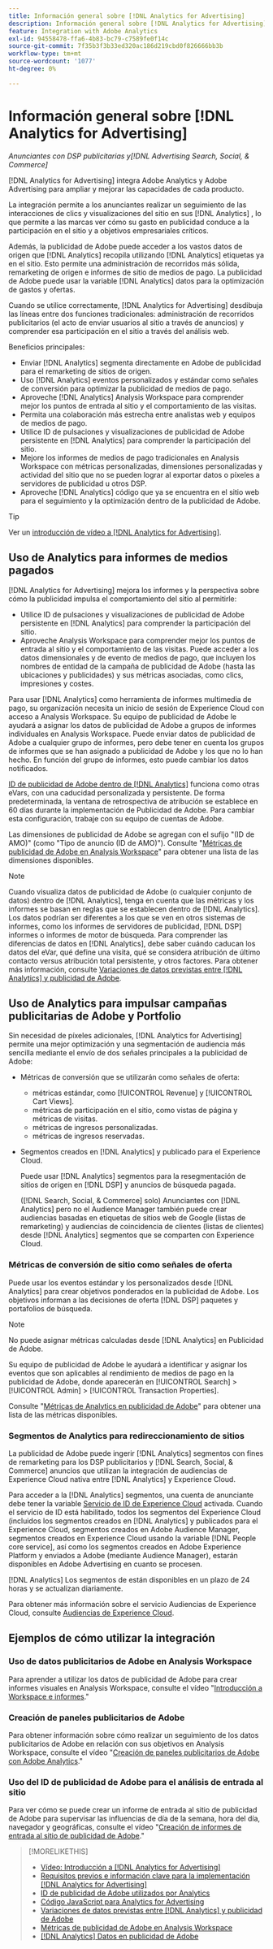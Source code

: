 ```yaml
---
title: Información general sobre [!DNL Analytics for Advertising]
description: Información general sobre [!DNL Analytics for Advertising]
feature: Integration with Adobe Analytics
exl-id: 94558478-ffa6-4b83-bc79-c7589fe0f14c
source-git-commit: 7f35b3f3b33ed320ac186d219cbd0f826666bb3b
workflow-type: tm+mt
source-wordcount: '1077'
ht-degree: 0%

---
```


# Información general sobre [!DNL Analytics for Advertising]

*Anunciantes con DSP publicitarias y[!DNL Advertising Search, Social, & Commerce]*

[!DNL Analytics for Advertising] integra Adobe Analytics y Adobe Advertising para ampliar y mejorar las capacidades de cada producto.

La integración permite a los anunciantes realizar un seguimiento de las interacciones de clics y visualizaciones del sitio en sus [!DNL Analytics] , lo que permite a las marcas ver cómo su gasto en publicidad conduce a la participación en el sitio y a objetivos empresariales críticos.

Además, la publicidad de Adobe puede acceder a los vastos datos de origen que [!DNL Analytics] recopila utilizando [!DNL Analytics] etiquetas ya en el sitio. Esto permite una administración de recorridos más sólida, remarketing de origen e informes de sitio de medios de pago. La publicidad de Adobe puede usar la variable [!DNL Analytics] datos para la optimización de gastos y ofertas.

Cuando se utilice correctamente, [!DNL Analytics for Advertising] desdibuja las líneas entre dos funciones tradicionales: administración de recorridos publicitarios (el acto de enviar usuarios al sitio a través de anuncios) y comprender esa participación en el sitio a través del análisis web.

Beneficios principales:

* Enviar [!DNL Analytics] segmenta directamente en Adobe de publicidad para el remarketing de sitios de origen.
* Uso [!DNL Analytics] eventos personalizados y estándar como señales de conversión para optimizar la publicidad de medios de pago.
* Aproveche [!DNL Analytics] Analysis Workspace para comprender mejor los puntos de entrada al sitio y el comportamiento de las visitas.
* Permita una colaboración más estrecha entre analistas web y equipos de medios de pago.
* Utilice ID de pulsaciones y visualizaciones de publicidad de Adobe persistente en [!DNL Analytics] para comprender la participación del sitio.
* Mejore los informes de medios de pago tradicionales en Analysis Workspace con métricas personalizadas, dimensiones personalizadas y actividad del sitio que no se pueden lograr al exportar datos o píxeles a servidores de publicidad u otros DSP.
* Aproveche [!DNL Analytics] código que ya se encuentra en el sitio web para el seguimiento y la optimización dentro de la publicidad de Adobe.

>[!TIP]
>
> Ver un [introducción de vídeo a [!DNL Analytics for Advertising]](https://experienceleague.adobe.com/docs/advertising-learn/tutorials/analytics/intro-a4adc.html?lang=en#analytics).

## Uso de Analytics para informes de medios pagados

[!DNL Analytics for Advertising] mejora los informes y la perspectiva sobre cómo la publicidad impulsa el comportamiento del sitio al permitirle:

* Utilice ID de pulsaciones y visualizaciones de publicidad de Adobe persistente en [!DNL Analytics] para comprender la participación del sitio.
* Aproveche Analysis Workspace para comprender mejor los puntos de entrada al sitio y el comportamiento de las visitas. Puede acceder a los datos dimensionales y de evento de medios de pago, que incluyen los nombres de entidad de la campaña de publicidad de Adobe (hasta las ubicaciones y publicidades) y sus métricas asociadas, como clics, impresiones y costes.

Para usar [!DNL Analytics] como herramienta de informes multimedia de pago, su organización necesita un inicio de sesión de Experience Cloud con acceso a Analysis Workspace. Su equipo de publicidad de Adobe le ayudará a asignar los datos de publicidad de Adobe a grupos de informes individuales en Analysis Workspace. Puede enviar datos de publicidad de Adobe a cualquier grupo de informes, pero debe tener en cuenta los grupos de informes que se han asignado a publicidad de Adobe y los que no lo han hecho. En función del grupo de informes, esto puede cambiar los datos notificados.

[ID de publicidad de Adobe dentro de [!DNL Analytics]](ids.md) funciona como otras eVars, con una caducidad personalizada y persistente. De forma predeterminada, la ventana de retrospectiva de atribución se establece en 60 días durante la implementación de Publicidad de Adobe. Para cambiar esta configuración, trabaje con su equipo de cuentas de Adobe.

Las dimensiones de publicidad de Adobe se agregan con el sufijo &quot;(ID de AMO)&quot; (como &quot;Tipo de anuncio (ID de AMO)&quot;). Consulte &quot;[Métricas de publicidad de Adobe en Analysis Workspace](advertising-metrics-in-analytics.md)&quot; para obtener una lista de las dimensiones disponibles.

>[!NOTE]
>
> Cuando visualiza datos de publicidad de Adobe (o cualquier conjunto de datos) dentro de [!DNL Analytics], tenga en cuenta que las métricas y los informes se basan en reglas que se establecen dentro de [!DNL Analytics]. Los datos podrían ser diferentes a los que se ven en otros sistemas de informes, como los informes de servidores de publicidad, [!DNL DSP] informes o informes de motor de búsqueda. Para comprender las diferencias de datos en [!DNL Analytics], debe saber cuándo caducan los datos del eVar, qué define una visita, qué se considera atribución de último contacto versus atribución total persistente, y otros factores. Para obtener más información, consulte [Variaciones de datos previstas entre [!DNL Analytics] y publicidad de Adobe](data-variances.md).

## Uso de Analytics para impulsar campañas publicitarias de Adobe y Portfolio

Sin necesidad de píxeles adicionales, [!DNL Analytics for Advertising] permite una mejor optimización y una segmentación de audiencia más sencilla mediante el envío de dos señales principales a la publicidad de Adobe:

* Métricas de conversión que se utilizarán como señales de oferta:
   * métricas estándar, como [!UICONTROL Revenue] y [!UICONTROL Cart Views].
   * métricas de participación en el sitio, como vistas de página y métricas de visitas.
   * métricas de ingresos personalizadas.
   * métricas de ingresos reservadas.
* Segmentos creados en [!DNL Analytics] y publicado para el Experience Cloud.

   Puede usar [!DNL Analytics] segmentos para la resegmentación de sitios de origen en [!DNL DSP] y anuncios de búsqueda pagada.

   ([!DNL Search, Social, & Commerce] solo) Anunciantes con [!DNL Analytics] pero no el Audience Manager también puede crear audiencias basadas en etiquetas de sitios web de Google (listas de remarketing) y audiencias de coincidencia de clientes (listas de clientes) desde [!DNL Analytics] segmentos que se comparten con Experience Cloud.

### Métricas de conversión de sitio como señales de oferta

Puede usar los eventos estándar y los personalizados desde [!DNL Analytics] para crear objetivos ponderados en la publicidad de Adobe. Los objetivos informan a las decisiones de oferta [!DNL DSP] paquetes y portafolios de búsqueda.

>[!NOTE]
>
> No puede asignar métricas calculadas desde [!DNL Analytics] en Publicidad de Adobe.

Su equipo de publicidad de Adobe le ayudará a identificar y asignar los eventos que son aplicables al rendimiento de medios de pago en la publicidad de Adobe, donde aparecerán en [!UICONTROL Search] > [!UICONTROL Admin] > [!UICONTROL Transaction Properties].

Consulte &quot;[Métricas de Analytics en publicidad de Adobe](analytics-data-in-advertising.md)&quot; para obtener una lista de las métricas disponibles.

### Segmentos de Analytics para redireccionamiento de sitios

La publicidad de Adobe puede ingerir [!DNL Analytics] segmentos con fines de remarketing para los DSP publicitarios y [!DNL Search, Social, & Commerce] anuncios que utilizan la integración de audiencias de Experience Cloud nativa entre [!DNL Analytics] y Experience Cloud.

Para acceder a la [!DNL Analytics] segmentos, una cuenta de anunciante debe tener la variable [Servicio de ID de Experience Cloud](https://experienceleague.adobe.com/docs/id-service/using/home.html) activada. Cuando el servicio de ID está habilitado, todos los segmentos del Experience Cloud (incluidos los segmentos creados en [!DNL Analytics] y publicados para el Experience Cloud, segmentos creados en Adobe Audience Manager, segmentos creados en Experience Cloud usando la variable [!DNL People core service], así como los segmentos creados en Adobe Experience Platform y enviados a Adobe (mediante Audience Manager), estarán disponibles en Adobe Advertising en cuanto se procesen.

[!DNL Analytics] Los segmentos de están disponibles en un plazo de 24 horas y se actualizan diariamente.

Para obtener más información sobre el servicio Audiencias de Experience Cloud, consulte [Audiencias de Experience Cloud](https://experienceleague.adobe.com/docs/core-services/interface/audiences/audience-library.html).

## Ejemplos de cómo utilizar la integración

### Uso de datos publicitarios de Adobe en Analysis Workspace

Para aprender a utilizar los datos de publicidad de Adobe para crear informes visuales en Analysis Workspace, consulte el vídeo &quot;[Introducción a Workspace e informes](https://experienceleague.adobe.com/docs/advertising-learn/tutorials/analytics/analytics-analysis-workspace-a4adc.html).&quot;

### Creación de paneles publicitarios de Adobe

Para obtener información sobre cómo realizar un seguimiento de los datos publicitarios de Adobe en relación con sus objetivos en Analysis Workspace, consulte el vídeo &quot;[Creación de paneles publicitarios de Adobe con Adobe Analytics](https://experienceleague.adobe.com/docs/advertising-learn/tutorials/analytics/analytics-dashboards-a4adc.html).&quot;

### Uso del ID de publicidad de Adobe para el análisis de entrada al sitio

Para ver cómo se puede crear un informe de entrada al sitio de publicidad de Adobe para supervisar las influencias de día de la semana, hora del día, navegador y geográficas, consulte el vídeo &quot;[Creación de informes de entrada al sitio de publicidad de Adobe](https://experienceleague.adobe.com/docs/advertising-learn/tutorials/analytics/analytics-site-entry-a4adc.html).&quot;

>[!MORELIKETHIS]
>
>* [Vídeo: Introducción a [!DNL Analytics for Advertising]](https://experienceleague.adobe.com/docs/advertising-learn/tutorials/analytics/intro-a4adc.html)
>* [Requisitos previos e información clave para la implementación [!DNL Analytics for Advertising]](prerequisites.md)
>* [ID de publicidad de Adobe utilizados por Analytics](ids.md)
>* [Código JavaScript para Analytics for Advertising](/help/integrations/analytics/javascript.md)
>* [Variaciones de datos previstas entre [!DNL Analytics] y publicidad de Adobe](data-variances.md)
>* [Métricas de publicidad de Adobe en Analysis Workspace](/help/integrations/analytics/advertising-metrics-in-analytics.md)
>* [[!DNL Analytics] Datos en publicidad de Adobe](/help/integrations/analytics/analytics-data-in-advertising.md)

